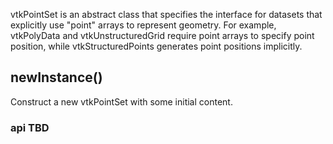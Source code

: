 vtkPointSet is an abstract class that specifies the interface for
datasets that explicitly use "point" arrays to represent geometry.
For example, vtkPolyData and vtkUnstructuredGrid require point arrays
to specify point position, while vtkStructuredPoints generates point
positions implicitly.

## newInstance()

Construct a new vtkPointSet with some initial content.

### api TBD
